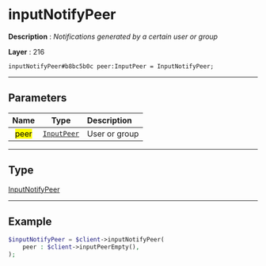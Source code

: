 # inputNotifyPeer

**Description** : *Notifications generated by a certain user or group*

**Layer** : 216

```tl
inputNotifyPeer#b8bc5b0c peer:InputPeer = InputNotifyPeer;
```

---

## Parameters

| Name | Type | Description |
| :---: | :---: | :--- |
| <mark>peer</mark> | [`InputPeer`](type/InputPeer) | User or group |

---

## Type

[InputNotifyPeer](type/InputNotifyPeer)

---

## Example

```php
$inputNotifyPeer = $client->inputNotifyPeer(
	peer : $client->inputPeerEmpty(),
);
```